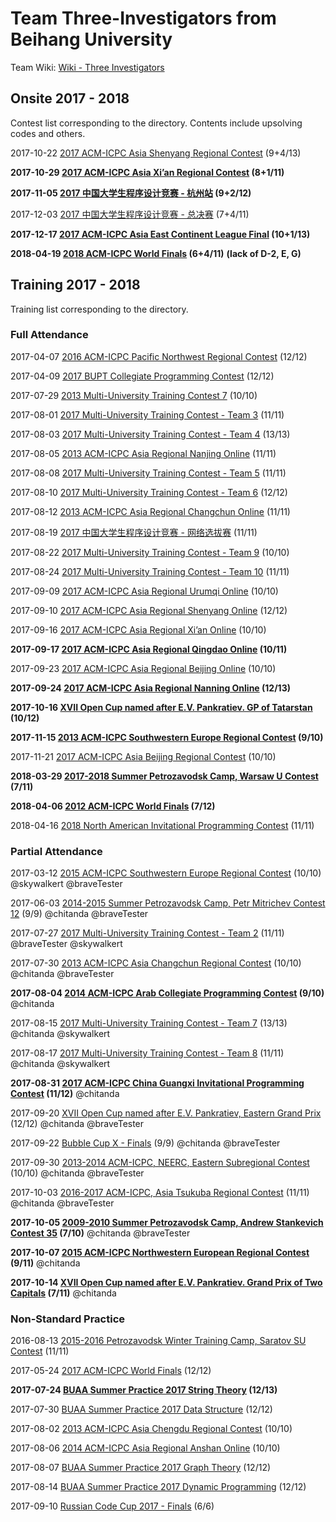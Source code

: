 # Team Three-Investigators from Beihang University

Team Wiki: [Wiki - Three Investigators](https://wiki-three-investigators.icpc-camp.org)

## Onsite 2017 - 2018

Contest list corresponding to the directory. Contents include upsolving codes and others.

2017-10-22 [2017 ACM-ICPC Asia Shenyang Regional Contest](https://wiki-three-investigators.icpc-camp.org/2017%20ACM-ICPC%20Asia%20Shenyang%20Regional%20Contest) (9+4/13)

**2017-10-29 [2017 ACM-ICPC Asia Xi’an Regional Contest](https://wiki-three-investigators.icpc-camp.org/2017%20ACM-ICPC%20Asia%20Xi%e2%80%99an%20Regional%20Contest) (8+1/11)**

**2017-11-05 [2017 中国大学生程序设计竞赛 - 杭州站](https://wiki-three-investigators.icpc-camp.org/2017%20%e4%b8%ad%e5%9b%bd%e5%a4%a7%e5%ad%a6%e7%94%9f%e7%a8%8b%e5%ba%8f%e8%ae%be%e8%ae%a1%e7%ab%9e%e8%b5%9b%20-%20%e6%9d%ad%e5%b7%9e%e7%ab%99) (9+2/12)** 

2017-12-03 [2017 中国大学生程序设计竞赛 - 总决赛](https://wiki-three-investigators.icpc-camp.org/2017%20%e4%b8%ad%e5%9b%bd%e5%a4%a7%e5%ad%a6%e7%94%9f%e7%a8%8b%e5%ba%8f%e8%ae%be%e8%ae%a1%e7%ab%9e%e8%b5%9b%20-%20%e6%80%bb%e5%86%b3%e8%b5%9b) (7+4/11)

**2017-12-17 [2017 ACM-ICPC Asia East Continent League Final](https://wiki-three-investigators.icpc-camp.org/2017%20ACM-ICPC%20Asia%20East%20Continent%20League%20Final) (10+1/13)**

**2018-04-19 [2018 ACM-ICPC World Finals](https://wiki-three-investigators.icpc-camp.org/2018%20ACM-ICPC%20World%20Finals) (6+4/11)** **(lack of D-2, E, G)**

## Training 2017 - 2018

Training list corresponding to the directory.

### Full Attendance

2017-04-07 [2016 ACM-ICPC Pacific Northwest Regional Contest](https://wiki-three-investigators.icpc-camp.org/2016%20ACM-ICPC%20Pacific%20Northwest%20Regional%20Contest) (12/12)

2017-04-09 [2017 BUPT Collegiate Programming Contest](https://wiki-three-investigators.icpc-camp.org/2017%20BUPT%20Collegiate%20Programming%20Contest) (12/12)

2017-07-29 [2013 Multi-University Training Contest 7](https://wiki-three-investigators.icpc-camp.org/2013%20Multi-University%20Training%20Contest%207) (10/10)

2017-08-01 [2017 Multi-University Training Contest - Team 3](https://wiki-three-investigators.icpc-camp.org/2017%20Multi-University%20Training%20Contest%20-%20Team%203) (11/11)

2017-08-03 [2017 Multi-University Training Contest - Team 4](https://wiki-three-investigators.icpc-camp.org/2017%20Multi-University%20Training%20Contest%20-%20Team%204) (13/13)

2017-08-05 [2013 ACM-ICPC Asia Regional Nanjing Online](https://wiki-three-investigators.icpc-camp.org/2013%20ACM-ICPC%20Asia%20Regional%20Nanjing%20Online) (11/11)

2017-08-08 [2017 Multi-University Training Contest - Team 5](https://wiki-three-investigators.icpc-camp.org/2017%20Multi-University%20Training%20Contest%20-%20Team%205) (11/11) 

2017-08-10 [2017 Multi-University Training Contest - Team 6](https://wiki-three-investigators.icpc-camp.org/2017%20Multi-University%20Training%20Contest%20-%20Team%206) (12/12) 

2017-08-12 [2013 ACM-ICPC Asia Regional Changchun Online](https://wiki-three-investigators.icpc-camp.org/2013%20ACM-ICPC%20Asia%20Regional%20Changchun%20Online) (11/11)

2017-08-19 [2017 中国大学生程序设计竞赛 - 网络选拔赛](https://wiki-three-investigators.icpc-camp.org/2017%20%e4%b8%ad%e5%9b%bd%e5%a4%a7%e5%ad%a6%e7%94%9f%e7%a8%8b%e5%ba%8f%e8%ae%be%e8%ae%a1%e7%ab%9e%e8%b5%9b%20-%20%e7%bd%91%e7%bb%9c%e9%80%89%e6%8b%94%e8%b5%9b) (11/11)

2017-08-22 [2017 Multi-University Training Contest - Team 9](https://wiki-three-investigators.icpc-camp.org/2017%20Multi-University%20Training%20Contest%20-%20Team%209) (10/10) 

2017-08-24 [2017 Multi-University Training Contest - Team 10](https://wiki-three-investigators.icpc-camp.org/2017%20Multi-University%20Training%20Contest%20-%20Team%2010) (11/11)

2017-09-09 [2017 ACM-ICPC Asia Regional Urumqi Online](https://wiki-three-investigators.icpc-camp.org/2017%20ACM-ICPC%20Asia%20Regional%20Urumqi%20Online) (10/10)

2017-09-10 [2017 ACM-ICPC Asia Regional Shenyang Online](https://wiki-three-investigators.icpc-camp.org/2017%20ACM-ICPC%20Asia%20Regional%20Shenyang%20Online) (12/12)

2017-09-16 [2017 ACM-ICPC Asia Regional Xi’an Online](https://wiki-three-investigators.icpc-camp.org/2017%20ACM-ICPC%20Asia%20Regional%20Xi%e2%80%99an%20Online) (10/10)

**2017-09-17 [2017 ACM-ICPC Asia Regional Qingdao Online](https://wiki-three-investigators.icpc-camp.org/2017%20ACM-ICPC%20Asia%20Regional%20Qingdao%20Online) (10/11)**

2017-09-23 [2017 ACM-ICPC Asia Regional Beijing Online](https://wiki-three-investigators.icpc-camp.org/2017%20ACM-ICPC%20Asia%20Regional%20Beijing%20Online) (10/10)

**2017-09-24 [2017 ACM-ICPC Asia Regional Nanning Online](https://wiki-three-investigators.icpc-camp.org/2017%20ACM-ICPC%20Asia%20Regional%20Nanning%20Online) (12/13)**

**2017-10-16 [XVII Open Cup named after E.V. Pankratiev. GP of Tatarstan](https://wiki-three-investigators.icpc-camp.org/XVII%20Open%20Cup%20named%20after%20E.V.%20Pankratiev.%20GP%20of%20Tatarstan) (10/12)**

**2017-11-15 [2013 ACM-ICPC Southwestern Europe Regional Contest](https://wiki-three-investigators.icpc-camp.org/2013%20ACM-ICPC%20Southwestern%20Europe%20Regional%20Contest) (9/10)**

2017-11-21 [2017 ACM-ICPC Asia Beijing Regional Contest](https://wiki-three-investigators.icpc-camp.org/2017%20ACM-ICPC%20Asia%20Beijing%20Regional%20Contest) (10/10)

**2018-03-29 [2017-2018 Summer Petrozavodsk Camp, Warsaw U Contest](https://wiki-three-investigators.icpc-camp.org/2017-2018%20Summer%20Petrozavodsk%20Camp,%20Warsaw%20U%20Contest) (7/11)**

**2018-04-06 [2012 ACM-ICPC World Finals](https://wiki-three-investigators.icpc-camp.org/2012%20ACM-ICPC%20World%20Finals) (7/12)**

2018-04-16 [2018 North American Invitational Programming Contest](https://wiki-three-investigators.icpc.camp/2018%20North%20American%20Invitational%20Programming%20Contest) (11/11)

### Partial Attendance

2017-03-12 [2015 ACM-ICPC Southwestern Europe Regional Contest](https://wiki-three-investigators.icpc-camp.org/2015%20ACM-ICPC%20Southwestern%20Europe%20Regional%20Contest) (10/10) @skywalkert @braveTester

2017-06-03 [2014-2015 Summer Petrozavodsk Camp, Petr Mitrichev Contest 12](https://wiki-three-investigators.icpc-camp.org/2014-2015%20Summer%20Petrozavodsk%20Camp,%20Petr%20Mitrichev%20Contest%2012) (9/9) @chitanda @braveTester

2017-07-27 [2017 Multi-University Training Contest - Team 2](https://wiki-three-investigators.icpc-camp.org/2017%20Multi-University%20Training%20Contest%20-%20Team%202) (11/11) @braveTester @skywalkert 

2017-07-30 [2013 ACM-ICPC Asia Changchun Regional Contest](https://wiki-three-investigators.icpc-camp.org/2013%20ACM-ICPC%20Asia%20Changchun%20Regional%20Contest) (10/10) @chitanda @braveTester

**2017-08-04 [2014 ACM-ICPC Arab Collegiate Programming Contest](https://wiki-three-investigators.icpc-camp.org/2014%20ACM-ICPC%20Arab%20Collegiate%20Programming%20Contest) (9/10)** @chitanda

2017-08-15 [2017 Multi-University Training Contest - Team 7](https://wiki-three-investigators.icpc-camp.org/2017%20Multi-University%20Training%20Contest%20-%20Team%207) (13/13) @chitanda @skywalkert

2017-08-17 [2017 Multi-University Training Contest - Team 8](https://wiki-three-investigators.icpc-camp.org/2017%20Multi-University%20Training%20Contest%20-%20Team%208) (11/11) @chitanda @skywalkert

**2017-08-31 [2017 ACM-ICPC China Guangxi Invitational Programming Contest](https://wiki-three-investigators.icpc-camp.org/2017%20ACM-ICPC%20China%20Guangxi%20Invitational%20Programming%20Contest) (11/12)** @chitanda

2017-09-20 [XVII Open Cup named after E.V. Pankratiev, Eastern Grand Prix](https://wiki-three-investigators.icpc-camp.org/XVII%20Open%20Cup%20named%20after%20E.V.%20Pankratiev,%20Eastern%20Grand%20Prix) (12/12) @chitanda @braveTester

2017-09-22 [Bubble Cup X - Finals](https://wiki-three-investigators.icpc-camp.org/Bubble%20Cup%20X%20-%20Finals) (9/9) @chitanda @braveTester

2017-09-30 [2013-2014 ACM-ICPC, NEERC, Eastern Subregional Contest](https://wiki-three-investigators.icpc-camp.org/2013-2014%20ACM-ICPC,%20NEERC,%20Eastern%20Subregional%20Contest) (10/10) @chitanda @braveTester

2017-10-03 [2016-2017 ACM-ICPC, Asia Tsukuba Regional Contest](https://wiki-three-investigators.icpc-camp.org/2016-2017%20ACM-ICPC,%20Asia%20Tsukuba%20Regional%20Contest) (11/11) @chitanda @braveTester

**2017-10-05 [2009-2010 Summer Petrozavodsk Camp, Andrew Stankevich Contest 35](https://wiki-three-investigators.icpc-camp.org/2009-2010%20Summer%20Petrozavodsk%20Camp,%20Andrew%20Stankevich%20Contest%2035) (7/10)** @chitanda @braveTester

**2017-10-07 [2015 ACM-ICPC Northwestern European Regional Contest](https://wiki-three-investigators.icpc-camp.org/2015%20ACM-ICPC%20Northwestern%20European%20Regional%20Contest) (9/11)** @chitanda

**2017-10-14 [XVII Open Cup named after E.V. Pankratiev. Grand Prix of Two Capitals](https://wiki-three-investigators.icpc-camp.org/XVII%20Open%20Cup%20named%20after%20E.V.%20Pankratiev.%20Grand%20Prix%20of%20Two%20Capitals) (7/11)** @chitanda

### Non-Standard Practice

2016-08-13 [2015-2016 Petrozavodsk Winter Training Camp, Saratov SU Contest](https://wiki-three-investigators.icpc-camp.org/2015-2016%20Petrozavodsk%20Winter%20Training%20Camp,%20Saratov%20SU%20Contest) (11/11)

2017-05-24 [2017 ACM-ICPC World Finals](https://wiki-three-investigators.icpc-camp.org/2017%20ACM-ICPC%20World%20Finals) (12/12)

**2017-07-24 [BUAA Summer Practice 2017 String Theory](https://wiki-three-investigators.icpc-camp.org/BUAA%20Summer%20Practice%202017%20String%20Theory) (12/13)**

2017-07-30 [BUAA Summer Practice 2017 Data Structure](https://wiki-three-investigators.icpc-camp.org/BUAA%20Summer%20Practice%202017%20Data%20Structure) (12/12)

2017-08-02 [2013 ACM-ICPC Asia Chengdu Regional Contest](https://wiki-three-investigators.icpc-camp.org/2013%20ACM-ICPC%20Asia%20Chengdu%20Regional%20Contest) (10/10)

2017-08-06 [2014 ACM-ICPC Asia Regional Anshan Online](https://wiki-three-investigators.icpc-camp.org/2014%20ACM-ICPC%20Asia%20Regional%20Anshan%20Online) (10/10)

2017-08-07 [BUAA Summer Practice 2017 Graph Theory](https://wiki-three-investigators.icpc-camp.org/BUAA%20Summer%20Practice%202017%20Graph%20Theory) (12/12)

2017-08-14 [BUAA Summer Practice 2017 Dynamic Programming](https://wiki-three-investigators.icpc-camp.org/BUAA%20Summer%20Practice%202017%20Dynamic%20Programming) (12/12)

2017-09-10 [Russian Code Cup 2017 - Finals](https://wiki-three-investigators.icpc-camp.org/Russian%20Code%20Cup%202017%20-%20Finals) (6/6)

